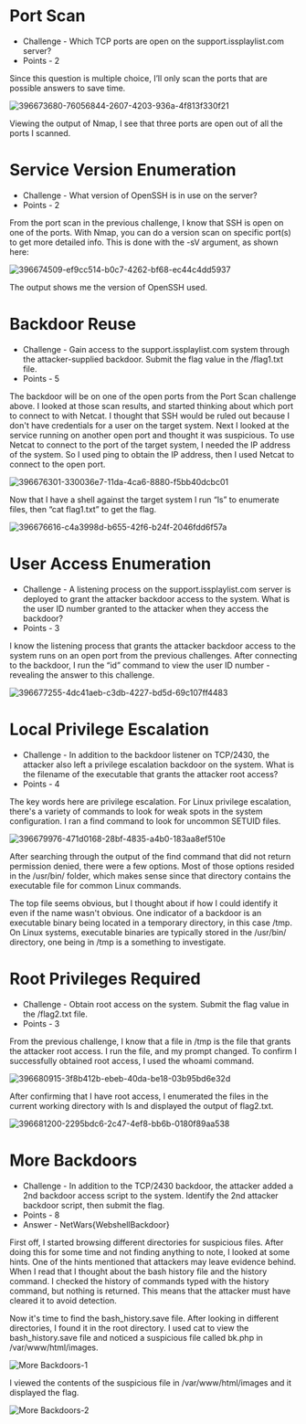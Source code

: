 # Port Scan

* Challenge - Which TCP ports are open on the support.issplaylist.com server?
* Points - 2

Since this question is multiple choice, I’ll only scan the ports that are possible answers to save time. 
 
![396673680-76056844-2607-4203-936a-4f813f330f21](https://github.com/user-attachments/assets/17921ff7-0520-4026-8591-a689446223ca)

Viewing the output of Nmap, I see that three ports are open out of all the ports I scanned. 


# Service Version Enumeration

* Challenge - What version of OpenSSH is in use on the server?
* Points - 2

From the port scan in the previous challenge, I know that SSH is open on one of the ports. With Nmap, you can do a version scan on specific port(s) to get more detailed info. This is done with the -sV argument, as shown here: 

![396674509-ef9cc514-b0c7-4262-bf68-ec44c4dd5937](https://github.com/user-attachments/assets/b0de8b57-21cc-49bc-80fe-9d97aa2086b1)

The output shows me the version of OpenSSH used.


# Backdoor Reuse

* Challenge - Gain access to the support.issplaylist.com system through the attacker-supplied backdoor. Submit the flag value in the /flag1.txt file.
* Points - 5

The backdoor will be on one of the open ports from the Port Scan challenge above. I looked at those scan results, and started thinking about which port to connect to with Netcat. I thought that SSH would be ruled out because I don't have credentials for a user on the target system. Next I looked at the service running on another open port and thought it was suspicious. To use Netcat to connect to the port of the target system, I needed the IP address of the system. So I used ping to obtain the IP address, then I used Netcat to connect to the open port. 

![396676301-330036e7-11da-4ca6-8880-f5bb40dcbc01](https://github.com/user-attachments/assets/ff4cef82-b517-444e-86df-9dfcfb1d7ac2)

Now that I have a shell against the target system I run “ls” to enumerate files, then “cat flag1.txt” to get the flag. 

![396676616-c4a3998d-b655-42f6-b24f-2046fdd6f57a](https://github.com/user-attachments/assets/ef61186e-a4b2-4374-8256-2b77ff5ddf15)


# User Access Enumeration

* Challenge - A listening process on the support.issplaylist.com server is deployed to grant the attacker backdoor access to the system. What is the user ID number granted to the attacker when they access the backdoor?
* Points - 3

I know the listening process that grants the attacker backdoor access to the system runs on an open port from the previous challenges. After connecting to the backdoor, I run the “id” command to view the user ID number - revealing the answer to this challenge. 

![396677255-4dc41aeb-c3db-4227-bd5d-69c107ff4483](https://github.com/user-attachments/assets/c604e278-cc79-4a45-a2f0-ccf44f553a8c)


# Local Privilege Escalation

* Challenge - In addition to the backdoor listener on TCP/2430, the attacker also left a privilege escalation backdoor on the system. What is the filename of the executable that grants the attacker root access?
* Points - 4

The key words here are privilege escalation. For Linux privilege escalation, there's a variety of commands to look for weak spots in the system configuration. I ran a find command to look for uncommon SETUID files. 

![396679976-471d0168-28bf-4835-a4b0-183aa8ef510e](https://github.com/user-attachments/assets/04ca13c5-c112-47e3-905d-e6b0e156a8e3)

After searching through the output of the find command that did not return permission denied, there were a few options. Most of those options resided in the /usr/bin/ folder, which makes sense since that directory contains the executable file for common Linux commands. 

The top file seems obvious, but I thought about if how I could identify it even if the name wasn't obvious. One indicator of a backdoor is an executable binary being located in a temporary directory, in this case /tmp. On Linux systems, executable binaries are typically stored in the /usr/bin/ directory, one being in /tmp is a something to investigate. 


# Root Privileges Required

* Challenge - Obtain root access on the system. Submit the flag value in the /flag2.txt file.
* Points - 3

From the previous challenge, I know that a file in /tmp is the file that grants the attacker root access. I run the file, and my prompt changed. To confirm I successfully obtained root access, I used the whoami command. 

![396680915-3f8b412b-ebeb-40da-be18-03b95bd6e32d](https://github.com/user-attachments/assets/578e28b0-50cc-4bf1-9718-1e0be318f238)

After confirming that I have root access, I enumerated the files in the current working directory with ls and displayed the output of flag2.txt. 

![396681200-2295bdc6-2c47-4ef8-bb6b-0180f89aa538](https://github.com/user-attachments/assets/878e8712-b6b4-4473-a434-a3ec5f1768c0)


# More Backdoors

* Challenge - In addition to the TCP/2430 backdoor, the attacker added a 2nd backdoor access script to the system. Identify the 2nd attacker backdoor script, then submit the flag.
* Points - 8
* Answer - NetWars{WebshellBackdoor}

First off, I started browsing different directories for suspicious files. After doing this for some time and not finding anything to note, I looked at some hints. One of the hints mentioned that attackers may leave evidence behind. When I read that I thought about the bash history file and the history command. I checked the history of commands typed with the history command, but nothing is returned. This means that the attacker must have cleared it to avoid detection. 

Now it's time to find the bash_history.save file. After looking in different directories, I found it in the root directory. I used cat to view the bash_history.save file and noticed a suspicious file called bk.php in /var/www/html/images. 

![More Backdoors-1](https://github.com/user-attachments/assets/4233e66b-fad0-4108-8926-56efd19af6a5)

I viewed the contents of the suspicious file in /var/www/html/images and it displayed the flag.

![More Backdoors-2](https://github.com/user-attachments/assets/447686c6-050e-427f-9fd6-60a7e4bdd2ec)
